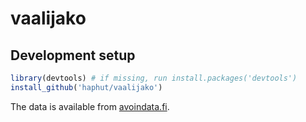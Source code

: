 # vaalijako

## Development setup

```R
library(devtools) # if missing, run install.packages('devtools')
install_github('haphut/vaalijako')
```

The data is available from [avoindata.fi](https://www.avoindata.fi/data/fi/dataset/rakennusten-aanestysalueet).
